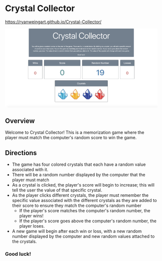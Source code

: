 # Crystal Collector
https://ryanweingart.github.io/Crystal-Collector/

![Image of game](https://github.com/ryanweingart/Crystal-Collector/blob/master/assets/images/Screen%20Shot%202019-08-05%20at%206.55.01%20PM.png)

## Overview

Welcome to Crystal Collector! This is a memorization game where the player must match the computer's random score to win the game.

## Directions

* The game has four colored crystals that each have a random value associated with it.
* There will be a random number displayed by the computer that the player must match
* As a crystal is clicked, the player's score will begin to increase; this will tell the user the value of that specific crystal.
* As the player clicks different crystals, the player must remember the specific value associated with the different crystals as they are added to their score to ensure they match the computer's random number
  * If the player's score matches the computer's random number, the player wins!
  * If the player's score goes above the computer's random number, the player loses.
* A new game will begin after each win or loss, with a new random number displayed by the computer and new random values attached to the crystals.

### Good luck!

